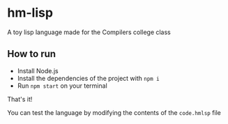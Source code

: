 # hm-lisp

A toy lisp language made for the Compilers college class

## How to run

- Install Node.js
- Install the dependencies of the project with `npm i`
- Run `npm start` on your terminal

That's it!

You can test the language by modifying the contents of the `code.hmlsp` file
